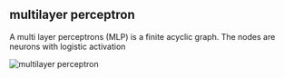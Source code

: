 
## multilayer perceptron

A multi layer perceptrons (MLP) is a finite acyclic graph. The nodes are neurons with logistic activation

![multilayer perceptron](https://raw.githubusercontent.com/ledell/sldm4-h2o/master/mlp_network.png)